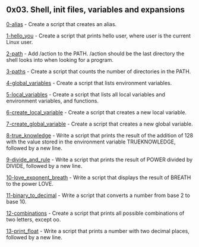 ## 0x03. Shell, init files, variables and expansions

[0-alias](https://github.com/hamzayawa/alx-system_engineering-devops/blob/master/0x03-shell_variables_expansions/0-alias) - Create a script that creates an alias.


[1-hello_you](https://github.com/hamzayawa/alx-system_engineering-devops/blob/master/0x03-shell_variables_expansions/1-hello_you) - Create a script that prints hello user, where user is the current Linux user.


[2-path](https://github.com/hamzayawa/alx-system_engineering-devops/blob/master/0x03-shell_variables_expansions/2-path) - Add /action to the PATH. /action should be the last directory the shell looks into when looking for a program.


[3-paths](https://github.com/hamzayawa/alx-system_engineering-devops/blob/master/0x03-shell_variables_expansions/3-paths) - Create a script that counts the number of directories in the PATH.


[4-global_variables](https://github.com/hamzayawa/alx-system_engineering-devops/blob/master/0x03-shell_variables_expansions/4-global_variables) - Create a script that lists environment variables.


[5-local_variables](https://github.com/hamzayawa/alx-system_engineering-devops/blob/master/0x03-shell_variables_expansions/5-local_variables) - Create a script that lists all local variables and environment variables, and functions.


[6-create_local_variable](https://github.com/hamzayawa/alx-system_engineering-devops/blob/master/0x03-shell_variables_expansions/6-create_local_variable) - Create a script that creates a new local variable.


[7-create_global_variable](https://github.com/hamzayawa/alx-system_engineering-devops/blob/master/0x03-shell_variables_expansions/7-create_global_variable) - Create a script that creates a new global variable.


[8-true_knowledge](https://github.com/hamzayawa/alx-system_engineering-devops/blob/master/0x03-shell_variables_expansions/8-true_knowledge) - Write a script that prints the result of the addition of 128 with the value stored in the environment variable TRUEKNOWLEDGE, followed by a new line.


[9-divide_and_rule](https://github.com/hamzayawa/alx-system_engineering-devops/blob/master/0x03-shell_variables_expansions/9-divide_and_rule) - Write a script that prints the result of POWER divided by DIVIDE, followed by a new line.


[10-love_exponent_breath](https://github.com/hamzayawa/alx-system_engineering-devops/blob/master/0x03-shell_variables_expansions/10-love_exponent_breath) - Write a script that displays the result of BREATH to the power LOVE.


[11-binary_to_decimal](https://github.com/hamzayawa/alx-system_engineering-devops/blob/master/0x03-shell_variables_expansions/11-binary_to_decimal) - Write a script that converts a number from base 2 to base 10.


[12-combinations](https://github.com/hamzayawa/alx-system_engineering-devops/blob/master/0x03-shell_variables_expansions/12-combinations) - Create a script that prints all possible combinations of two letters, except oo.

[13-print_float](https://github.com/hamzayawa/alx-system_engineering-devops/blob/master/0x03-shell_variables_expansions/13-print_float) - Write a script that prints a number with two decimal places, followed by a new line.
